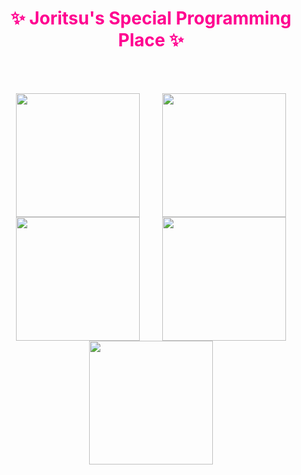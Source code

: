 <h1 align="center" style="color:#FF0090;">✨ Joritsu's Special Programming Place ✨</h1>

<br><br/>
<div style="display: flex; justify-content: space-evenly; align-items: center; flex-wrap: wrap;">
  <img src="https://github.com/user-attachments/assets/2a6122ab-61fb-4c3e-aa32-8422f9b9befd" width="198" height="198" />
  <img src="https://github.com/user-attachments/assets/8df565f3-44b5-4ee4-a99c-878a63c6ec0a" width="198" height="198" />
  <img src="https://github.com/user-attachments/assets/959451ff-2016-42f7-bf4b-353da49194d5" width="198" height="198" />
  <img src="https://github.com/user-attachments/assets/0123eb52-049c-4fc4-bafe-f2a447b82524" width="198" height="198" />
  <img src="https://github.com/user-attachments/assets/280ea12a-afd0-43bb-8534-63aa206852b1" width="198" height="198" />
</div>
